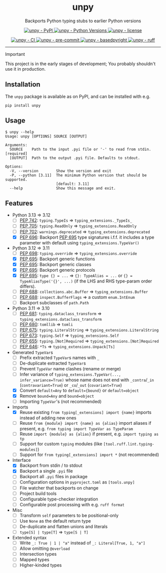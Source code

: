 <h1 align="center">unpy</h1>

<p align="center">
    Backports Python typing stubs to earlier Python versions
</p>

<p align="center">
    <a href="https://pypi.org/project/unpy/">
        <img
            alt="unpy - PyPI"
            src="https://img.shields.io/pypi/v/unpy?style=flat&color=olive"
        />
    </a>
    <a href="https://github.com/jorenham/unpy">
        <img
            alt="unpy - Python Versions"
            src="https://img.shields.io/pypi/pyversions/unpy?style=flat"
        />
    </a>
    <a href="https://github.com/jorenham/unpy">
        <img
            alt="unpy - license"
            src="https://img.shields.io/github/license/jorenham/unpy?style=flat"
        />
    </a>
</p>
<p align="center">
    <a href="https://github.com/jorenham/unpy/actions?query=workflow%3ACI">
        <img
            alt="unpy - CI"
            src="https://github.com/jorenham/unpy/workflows/CI/badge.svg"
        />
    </a>
    <!-- TODO -->
    <a href="https://github.com/pre-commit/pre-commit">
        <img
            alt="unpy - pre-commit"
            src="https://img.shields.io/badge/pre--commit-enabled-teal?logo=pre-commit"
        />
    </a>
    <!-- <a href="https://github.com/KotlinIsland/basedmypy">
        <img
            alt="unpy - basedmypy"
            src="https://img.shields.io/badge/basedmypy-checked-fd9002"
        />
    </a> -->
    <a href="https://detachhead.github.io/basedpyright">
        <img
            alt="unpy - basedpyright"
            src="https://img.shields.io/badge/basedpyright-checked-42b983"
        />
    </a>
    <a href="https://github.com/astral-sh/ruff">
        <img
            alt="unpy - ruff"
            src="https://img.shields.io/endpoint?url=https://raw.githubusercontent.com/astral-sh/ruff/main/assets/badge/v2.json"
        />
    </a>
</p>

---

> [!IMPORTANT]
> This project is in the early stages of development;
> You probably shouldn't use it in production.
>
## Installation

The `unpy` package is available as on PyPI, and can be installed with e.g.

```shell
pip install unpy
```

## Usage

```console
$ unpy --help
Usage: unpy [OPTIONS] SOURCE [OUTPUT]

Arguments:
  SOURCE    Path to the input .pyi file or '-' to read from stdin.  [required]
  [OUTPUT]  Path to the output .pyi file. Defaults to stdout.

Options:
  -V, --version        Show the version and exit
  -P, --python [3.11]  The minimum Python version that should be supported.
                       [default: 3.11]
  --help               Show this message and exit.
```

## Features

- Python 3.13 => 3.12
    - [ ] [PEP 742][PEP742]: `typing.TypeIs` => `typing_extensions._TypeIs_`
    - [ ] [PEP 705][PEP705]: `typing.ReadOnly` => `typing_extensions.ReadOnly`
    - [ ] [PEP 702][PEP702]: `warnings.deprecated` => `typing_extensions.deprecated`
    - [x] [PEP 696][PEP696]: Backport [PEP 695][PEP695] type signatures i.f.f. it
    includes a type parameter with default using `typing_extensions.TypeVar()`
- Python 3.12 => 3.11
    - [ ] [PEP 698][PEP698]: `typing.override` => `typing_extensions.override`
    - [x] [PEP 695][PEP695]: Backport generic functions
    - [x] [PEP 695][PEP695]: Backport generic classes
    - [x] [PEP 695][PEP695]: Backport generic protocols
    - [x] [PEP 695][PEP695]: `type {} = ...` => `{}: TypeAlias = ...` or
    `{} = TypeAliasType('{}', ...)` (if the LHS and RHS type-param order differs).
    - [ ] [PEP 688][PEP688]: `collections.abc.Buffer` => `typing_extensions.Buffer`
    - [ ] [PEP 688][PEP688]: `inspect.BufferFlags` => a custom `enum.IntEnum`
    - [ ] Backport subclasses of `path.Path`
- Python 3.11 => 3.10
    - [ ] [PEP 681][PEP681]: `typing.dataclass_transform` =>
    `typing_extensions.dataclass_transform`
    - [ ] [PEP 680][PEP680]: `tomllib` => `tomli`
    - [ ] [PEP 675][PEP675]: `typing.LiteralString` => `typing_extensions.LiteralString`
    - [ ] [PEP 673][PEP673]: `typing.Self` => `typing_extensions.Self`
    - [ ] [PEP 655][PEP655]: `typing.[Not]Required` => `typing_extensions.[Not]Required`
    - [ ] [PEP 646][PEP646]: `*Ts` => `typing_extensions.Unpack[Ts]`
- Generated `TypeVar`s
    - [ ] Prefix extracted `TypeVar`s names with `_`
    - [ ] De-duplicate extracted `TypeVar`s
    - [ ] Prevent `TypeVar` name clashes (rename or merge)
    - [ ] Infer variance of `typing_extensions.TypeVar(..., infer_variance=True)` whose
      name does not end with `_contra`/`_in` (`contravariant=True`) or `_co`/`_out`
      (`covariant=True`)
    - [x] Convert `default=Any` to `default={bound}` or `default=object`
    - [x] Remove `bound=Any` and `bound=object`
    - [ ] Importing `TypeVar`'s (not recommended)
- Imports
    - [x] Reuse existing `from typing[_extensions] import {name}` imports instead of
    adding new ones
    - [ ] Reuse `from {module} import {name} as {alias}` import aliases if present, e.g.
    `from typing import TypeVar as TypeParam`
    - [ ] Reuse `import {module} as {alias}` if present, e.g. `import typing as tp`
    - [ ] Support for custom `typing` modules (like `[tool.ruff.lint.typing-modules]`)
    - [ ] Support for `from typing[_extensions] import *` (not recommended)
- Interface
    - [x] Backport from stdin / to stdout
    - [x] Backport a single `.pyi` file
    - [ ] Backport all `.pyi` files in package
    - [ ] Configuration options in `pyproject.toml` as `[tools.unpy]`
    - [ ] File watcher that backports on change
    - [ ] Project build tools
    - [ ] Configurable type-checker integration
    - [ ] Configurable post processing with e.g. `ruff format`
- Misc
    - [ ] Transform `self` parameters to be positional-only
    - [ ] Use `None` as the default return type
    - [ ] De-duplicate and flatten unions and literals
    - [ ] `type[S] | type[T]` => `type[S | T]`
- Extended syntax
    - [ ] Write `_: True | 1 | "a"` instead of `_: Literal[True, 1, "a"]`
    - [ ] Allow omitting `@overload`
    - [ ] Intersection types
    - [ ] Mapped types
    - [ ] Higher-kinded types

[PEP646]: https://peps.python.org/pep-0646/
[PEP655]: https://peps.python.org/pep-0655/
[PEP673]: https://peps.python.org/pep-0673/
[PEP675]: https://peps.python.org/pep-0675/
[PEP680]: https://peps.python.org/pep-0680/
[PEP681]: https://peps.python.org/pep-0681/
[PEP688]: https://peps.python.org/pep-0688/
[PEP695]: https://peps.python.org/pep-0695/
[PEP696]: https://peps.python.org/pep-0696/
[PEP698]: https://peps.python.org/pep-0698/
[PEP702]: https://peps.python.org/pep-0702/
[PEP705]: https://peps.python.org/pep-0705/
[PEP742]: https://peps.python.org/pep-0705/
